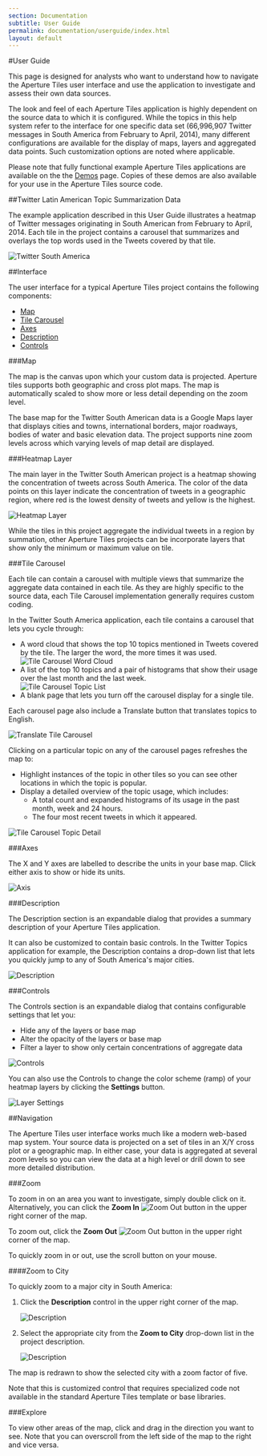 ```yaml
---
section: Documentation
subtitle: User Guide
permalink: documentation/userguide/index.html
layout: default
---
```


#User Guide

This page is designed for analysts who want to understand how to navigate the Aperture Tiles user interface and use the application to investigate and assess their own data sources.

The look and feel of each Aperture Tiles application is highly dependent on the source data to which it is configured. While the topics in this help system refer to the interface for one specific data set (66,996,907 Twitter messages in South America from February to April, 2014), many different configurations are available for the display of maps, layers and aggregated data points. Such customization options are noted where applicable.

Please note that fully functional example Aperture Tiles applications are available on the the [Demos](../../demos/) page. Copies of these demos are also available for your use in the Aperture Tiles source code.

##<a name="twitter-data"></a>Twitter Latin American Topic Summarization Data

The example application described in this User Guide illustrates a heatmap of Twitter messages originating in South American from February to April, 2014. Each tile in the project contains a carousel that summarizes and overlays the top words used in the Tweets covered by that tile. 

![Twitter South America](../../img/twitter-sa.png)

##<a name="interface"></a>Interface

The user interface for a typical Aperture Tiles project contains the following components:

- [Map](#int-map)
- [Tile Carousel](#int-carousel)
- [Axes](#int-axes)
- [Description](#int-desc)
- [Controls](#int-controls)

###<a name="int-map"></a>Map

The map is the canvas upon which your custom data is projected. Aperture tiles supports both geographic and cross plot maps. The map is automatically scaled to show more or less detail depending on the zoom level.

The base map for the Twitter South American data is a Google Maps layer that displays cities and towns, international borders, major roadways, bodies of water and basic elevation data. The project supports nine zoom levels across which varying levels of map detail are displayed. 

###<a name="int-heatmap"></a>Heatmap Layer

The main layer in the Twitter South American project is a heatmap showing the concentration of tweets across South America. The color of the data points on this layer indicate the concentration of tweets in a geographic region, where red is the lowest density of tweets and yellow is the highest.

![Heatmap Layer](../../img/heatmap.png)

While the tiles in this project aggregate the individual tweets in a region by summation, other Aperture Tiles projects can be incorporate layers that show only the minimum or maximum value on tile.  

###<a name="int-carousel"></a>Tile Carousel

Each tile can contain a carousel with multiple views that summarize the aggregate data contained in each tile. As they are highly specific to the source data, each Tile Carousel implementation generally requires custom coding.

In the Twitter South America application, each tile contains a carousel that lets you cycle through:

- A word cloud that shows the top 10 topics mentioned in Tweets covered by the tile. The larger the word, the more times it was used.
	<br/>![Tile Carousel Word Cloud](../../img/carousel-cloud.png)
- A list of the top 10 topics and a pair of histograms that show their usage over the last month and the last week.
	<br/>![Tile Carousel Topic List](../../img/carousel-list.png)
- A blank page that lets you turn off the carousel display for a single tile.

Each carousel page also include a Translate button that translates topics to English.

![Translate Tile Carousel](../../img/carousel-translate.png)

Clicking on a particular topic on any of the carousel pages refreshes the map to:

- Highlight instances of the topic in other tiles so you can see other locations in which the topic is popular.
- Display a detailed overview of the topic usage, which includes:
	- A total count and expanded histograms of its usage in the past month, week and 24 hours.
	- The four most recent tweets in which it appeared.

![Tile Carousel Topic Detail](../../img/carousel-detail.png)

###<a name="int-axes"></a>Axes

The X and Y axes are labelled to describe the units in your base map. Click either axis to show or hide its units.

![Axis](../../img/axis.png)

###<a name="int-desc"></a>Description

The Description section is an expandable dialog that provides a summary description of your Aperture Tiles application.

It can also be customized to contain basic controls. In the Twitter Topics application for example, the Description contains a drop-down list that lets you quickly jump to any of South America's major cities.

![Description](../../img/description-expanded.png)

###<a name="int-controls"></a>Controls

The Controls section is an expandable dialog that contains configurable settings that let you:

- Hide any of the layers or base map
- Alter the opacity of the layers or base map
- Filter a layer to show only certain concentrations of aggregate data

![Controls](../../img/controls.png)

You can also use the Controls to change the color scheme (ramp) of your heatmap layers by clicking the **Settings** button.

![Layer Settings](../../img/controls-settings.png)

##<a name="navigation"></a>Navigation

The Aperture Tiles user interface works much like a modern web-based map system. Your source data is projected on a set of tiles in an X/Y cross plot or a geographic map. In either case, your data is aggregated at several zoom levels so you can view the data at a high level or drill down to see more detailed distribution.

###<a name="zoom"></a>Zoom

To zoom in on an area you want to investigate, simply double click on it. Alternatively, you can click the **Zoom In** ![Zoom Out](../../img/zoom-in.png) button in the upper right corner of the map.  

To zoom out, click the **Zoom Out** ![Zoom Out](../../img/zoom-out.png) button in the upper right corner of the map.

To quickly zoom in or out, use the scroll button on your mouse.

####<a name="zoom-to-city"></a>Zoom to City

To quickly zoom to a major city in South America:

1. Click the **Description** control in the upper right corner of the map.

	![Description](../../img/description.png)

2. Select the appropriate city from the **Zoom to City** drop-down list in the project description.

	![Description](../../img/zoom-to-city.png)

The map is redrawn to show the selected city with a zoom factor of five.

Note that this is customized control that requires specialized code not available in the standard Aperture Tiles template or base libraries.

###<a name="explore"></a>Explore

To view other areas of the map, click and drag in the direction you want to see. Note that you can overscroll from the left side of the map to the right and vice versa.